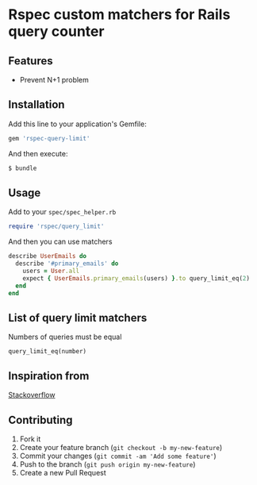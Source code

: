 # Rspec custom matchers for Rails query counter

## Features

- Prevent N+1 problem

## Installation

Add this line to your application's Gemfile:

```ruby
gem 'rspec-query-limit'
```

And then execute:
```bash
$ bundle
```

## Usage

Add to your ```spec/spec_helper.rb```

```ruby
require 'rspec/query_limit'
```

And then you can use matchers
```ruby
describe UserEmails do
  describe '#primary_emails' do
    users = User.all
    expect { UserEmails.primary_emails(users) }.to query_limit_eq(2)
  end
end
```

## List of query limit matchers
Numbers of queries must be equal

```
query_limit_eq(number)
```

## Inspiration from
[Stackoverflow](http://stackoverflow.com/questions/5490411/counting-the-number-of-queries-performed)

## Contributing

1. Fork it
2. Create your feature branch (`git checkout -b my-new-feature`)
3. Commit your changes (`git commit -am 'Add some feature'`)
4. Push to the branch (`git push origin my-new-feature`)
5. Create a new Pull Request
